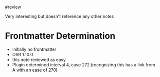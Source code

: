 #review

Very interesting but doesn't reference any other notes


# Frontmatter Determination

- Initially no frontmatter
- OSR 1.10.0
- this note reviewed as easy
- Plugin determined interval 4, ease 272 (recognizing this has a link from A with an ease of 270)
